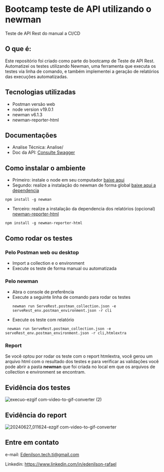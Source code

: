 # Bootcamp teste de API utilizando o newman
Teste de API Rest do manual a CI/CD 


## O que é:
Este repositório foi criado como parte do bootcamp de Teste de API Rest. Automatizei os testes utilizando Newman, uma ferramenta que executa os testes via linha de comando, e também implementei a geração de relatórios das execuções automatizadas.

## Tecnologias utilizadas
- Postman versão web
- node version v19.0.1
- newman v6.1.3
- newman-reporter-html

## Documentações 

- Analise Técnica: Analise/
- Doc da API: [Consulte Swagger](https://serverest.dev/#/)

## Como instalar o ambiente

- Primeiro: instale o node em seu computador [baixe aqui](https://nodejs.org/en/download)
- Segundo: realize a instalação do newman de forma global [baixe aqui a dependencia](https://www.npmjs.com/package/newman)
```
npm install -g newman
```
- Terceiro: realize a instalação da dependencia dos relatórios (opcional) [newman-reporter-html
](https://www.npmjs.com/package/newman-reporter-html)
```
npm install -g newman-reporter-html
```

## Como rodar os testes 

### Pelo Postman web ou desktop
- Import a collection e o environment
- Execute os teste de forma manual ou automatizada

### Pelo newman

- Abra o console de preferência
- Execute a seguinte linha de comando para rodar os testes
  ```
  newman run ServeRest.postman_collection.json -e serveRest_env.postman_environment.json -r cli
  ```
- Execute os teste com relatório
 ```
  newman run ServeRest.postman_collection.json -e serveRest_env.postman_environment.json -r cli,htmlextra
  ```

### Report 

Se você optou por rodar os teste com o report htmlextra, você gerou um arquivo html com o resultado dos testes e para verificar as validações você pode abrir a pasta **newman** que foi criada no local em que os arquivos de collection e environment se encontram. 

## Evidência dos testes 

![execuo-ezgif com-video-to-gif-converter (2)](https://github.com/EdenilsonAlves/serveRest-API/assets/98066667/b07c7d41-cdbd-4ccc-9021-1e1d7a6c661c)

## Evidência do report

![20240627_011624-ezgif com-video-to-gif-converter](https://github.com/EdenilsonAlves/serveRest-API/assets/98066667/1a11ba9c-eb46-4b00-b743-744a36c04809)

## Entre em contato 

e-mail: Edenilson.tech.ti@gmail.com

Linkedin: https://www.linkedin.com/in/edenilson-rafael
